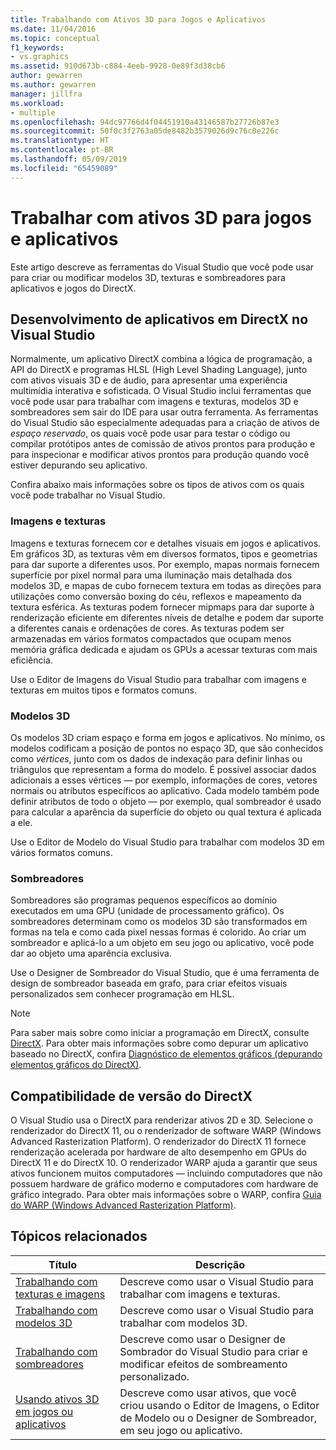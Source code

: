 ```yaml
---
title: Trabalhando com Ativos 3D para Jogos e Aplicativos
ms.date: 11/04/2016
ms.topic: conceptual
f1_keywords:
- vs.graphics
ms.assetid: 910d673b-c884-4eeb-9928-0e89f3d38cb6
author: gewarren
ms.author: gewarren
manager: jillfra
ms.workload:
- multiple
ms.openlocfilehash: 94dc97766d4f04451910a43146587b27726b87e3
ms.sourcegitcommit: 50f0c3f2763a05de8482b3579026d9c76c0e226c
ms.translationtype: HT
ms.contentlocale: pt-BR
ms.lasthandoff: 05/09/2019
ms.locfileid: "65459089"
---
```

# <a name="work-with-3d-assets-for-games-and-apps"></a>Trabalhar com ativos 3D para jogos e aplicativos

Este artigo descreve as ferramentas do Visual Studio que você pode usar para criar ou modificar modelos 3D, texturas e sombreadores para aplicativos e jogos do DirectX.

## <a name="directx-app-development-in-visual-studio"></a>Desenvolvimento de aplicativos em DirectX no Visual Studio

Normalmente, um aplicativo DirectX combina a lógica de programação, a API do DirectX e programas HLSL (High Level Shading Language), junto com ativos visuais 3D e de áudio, para apresentar uma experiência multimídia interativa e sofisticada. O Visual Studio inclui ferramentas que você pode usar para trabalhar com imagens e texturas, modelos 3D e sombreadores sem sair do IDE para usar outra ferramenta. As ferramentas do Visual Studio são especialmente adequadas para a criação de ativos de *espaço reservado*, os quais você pode usar para testar o código ou compilar protótipos antes de comissão de ativos prontos para produção e para inspecionar e modificar ativos prontos para produção quando você estiver depurando seu aplicativo.

Confira abaixo mais informações sobre os tipos de ativos com os quais você pode trabalhar no Visual Studio.

### <a name="images-and-textures"></a>Imagens e texturas

Imagens e texturas fornecem cor e detalhes visuais em jogos e aplicativos. Em gráficos 3D, as texturas vêm em diversos formatos, tipos e geometrias para dar suporte a diferentes usos. Por exemplo, mapas normais fornecem superfície por pixel normal para uma iluminação mais detalhada dos modelos 3D, e mapas de cubo fornecem textura em todas as direções para utilizações como conversão boxing do céu, reflexos e mapeamento da textura esférica. As texturas podem fornecer mipmaps para dar suporte à renderização eficiente em diferentes níveis de detalhe e podem dar suporte a diferentes canais e ordenações de cores. As texturas podem ser armazenadas em vários formatos compactados que ocupam menos memória gráfica dedicada e ajudam os GPUs a acessar texturas com mais eficiência.

Use o Editor de Imagens do Visual Studio para trabalhar com imagens e texturas em muitos tipos e formatos comuns.

### <a name="3d-models"></a>Modelos 3D

Os modelos 3D criam espaço e forma em jogos e aplicativos. No mínimo, os modelos codificam a posição de pontos no espaço 3D, que são conhecidos como *vértices*, junto com os dados de indexação para definir linhas ou triângulos que representam a forma do modelo. É possível associar dados adicionais a esses vértices — por exemplo, informações de cores, vetores normais ou atributos específicos ao aplicativo. Cada modelo também pode definir atributos de todo o objeto — por exemplo, qual sombreador é usado para calcular a aparência da superfície do objeto ou qual textura é aplicada a ele.

Use o Editor de Modelo do Visual Studio para trabalhar com modelos 3D em vários formatos comuns.

### <a name="shaders"></a>Sombreadores

Sombreadores são programas pequenos específicos ao domínio executados em uma GPU (unidade de processamento gráfico). Os sombreadores determinam como os modelos 3D são transformados em formas na tela e como cada pixel nessas formas é colorido. Ao criar um sombreador e aplicá-lo a um objeto em seu jogo ou aplicativo, você pode dar ao objeto uma aparência exclusiva.

Use o Designer de Sombreador do Visual Studio, que é uma ferramenta de design de sombreador baseada em grafo, para criar efeitos visuais personalizados sem conhecer programação em HLSL.

> [!NOTE]
> Para saber mais sobre como iniciar a programação em DirectX, consulte [DirectX](http://go.microsoft.com/fwlink/p/?LinkId=224633). Para obter mais informações sobre como depurar um aplicativo baseado no DirectX, confira [Diagnóstico de elementos gráficos (depurando elementos gráficos do DirectX)](../debugger/graphics/visual-studio-graphics-diagnostics.md).

## <a name="directx-version-compatibility"></a>Compatibilidade de versão do DirectX

O Visual Studio usa o DirectX para renderizar ativos 2D e 3D. Selecione o renderizador do DirectX 11, ou o renderizador de software WARP (Windows Advanced Rasterization Platform). O renderizador do DirectX 11 fornece renderização acelerada por hardware de alto desempenho em GPUs do DirectX 11 e do DirectX 10. O renderizador WARP ajuda a garantir que seus ativos funcionem muitos computadores — incluindo computadores que não possuem hardware de gráfico moderno e computadores com hardware de gráfico integrado. Para obter mais informações sobre o WARP, confira [Guia do WARP (Windows Advanced Rasterization Platform)](http://go.microsoft.com/fwlink/p/?LinkId=224634).

## <a name="related-topics"></a>Tópicos relacionados

|Título|Descrição|
|-----------|-----------------|
|[Trabalhando com texturas e imagens](../designers/working-with-textures-and-images.md)|Descreve como usar o Visual Studio para trabalhar com imagens e texturas.|
|[Trabalhando com modelos 3D](../designers/working-with-3-d-models.md)|Descreve como usar o Visual Studio para trabalhar com modelos 3D.|
|[Trabalhando com sombreadores](../designers/working-with-shaders.md)|Descreve como usar o Designer de Sombrador do Visual Studio para criar e modificar efeitos de sombreamento personalizado.|
|[Usando ativos 3D em jogos ou aplicativos](../designers/using-3-d-assets-in-your-game-or-app.md)|Descreve como usar ativos, que você criou usando o Editor de Imagens, o Editor de Modelo ou o Designer de Sombreador, em seu jogo ou aplicativo.|